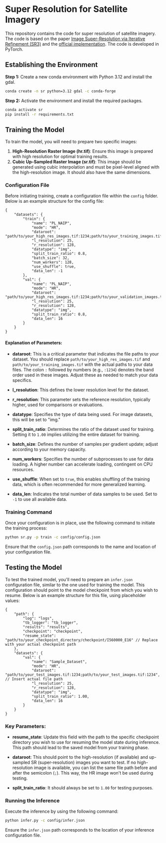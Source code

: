 # Super Resolution for Satellite Imagery

This repository contains the code for super resolution of satellite imagery. The code is based on the paper [Image Super-Resolution via Iterative Refinement (SR3)](https://arxiv.org/abs/2104.07636) and the [official implementation](https://github.com/Janspiry/Image-Super-Resolution-via-Iterative-Refinement). The code is developed in PyTorch.

## Establishing the Environment

**Step 1:** Create a new conda environment with Python 3.12 and install the gdal.

```bash
conda create -n sr python=3.12 gdal -c conda-forge
```

**Step 2:** Activate the environment and install the required packages.

```bash
conda activate sr
pip install -r requirements.txt
```

## Training the Model

To train the model, you will need to prepare two specific images:

1. **High-Resolution Raster Image (hr.tif)**: Ensure this image is prepared with high resolution for optimal training results.
2. **Cubic Up-Sampled Raster Image (sr.tif)**: This image should be generated using cubic interpolation and must be pixel-level aligned with the high-resolution image. It should also have the same dimensions.


### Configuration File

Before initiating training, create a configuration file within the `config` folder. Below is an example structure for the config file:

```
{
    "datasets": {
        "train": {
            "name": "PL_NAIP",
            "mode": "HR",
            "dataroot": "path/to/your_high_res_images.tif:1234;path/to/your_training_images.tif:1234",
            "l_resolution": 25,
            "r_resolution": 128,
            "datatype": "img",
            "split_train_ratio": 0.8,
            "batch_size": 32,
            "num_workers": 128,
            "use_shuffle": true,
            "data_len": -1
        },
        "val": {
            "name": "PL_NAIP",
            "mode": "HR",
            "dataroot": "path/to/your_high_res_images.tif:1234;path/to/your_validation_images.tif:1234",
            "l_resolution": 25,
            "r_resolution": 128,
            "datatype": "img",
            "split_train_ratio": 0.8,
            "data_len": 16
        }
    }
}
```

#### Explanation of Parameters:

- **dataroot**: This is a critical parameter that indicates the file paths to your dataset. You should replace `path/to/your_high_res_images.tif` and `path/to/your_training_images.tif` with the actual paths to your data files. The colon `:` followed by numbers (e.g., `:1234`) denotes the band order used in these images. Adjust these as needed to match your data specifics.

- **l_resolution**: This defines the lower resolution level for the dataset. 

- **r_resolution**: This parameter sets the reference resolution, typically higher, used for comparisons or evaluations.

- **datatype**: Specifies the type of data being used. For image datasets, this will be set to "img."

- **split_train_ratio**: Determines the ratio of the dataset used for training. Setting it to `1.00` implies utilizing the entire dataset for training.

- **batch_size**: Defines the number of samples per gradient update; adjust according to your memory capacity.

- **num_workers**: Specifies the number of subprocesses to use for data loading. A higher number can accelerate loading, contingent on CPU resources.

- **use_shuffle**: When set to `true`, this enables shuffling of the training data, which is often recommended for more generalized learning.

- **data_len**: Indicates the total number of data samples to be used. Set to `-1` to use all available data.

### Training Command

Once your configuration is in place, use the following command to initiate the training process:

```bash
python sr.py -p train -c config/config.json
```

Ensure that the `config.json` path corresponds to the name and location of your configuration file.

## Testing the Model

To test the trained model, you'll need to prepare an `infer.json` configuration file, similar to the one used for training the model. This configuration should point to the model checkpoint from which you wish to resume. Below is an example structure for this file, using placeholder values:

```
{
    "path": {
        "log": "logs",
        "tb_logger": "tb_logger",
        "results": "results",
        "checkpoint": "checkpoint",
        "resume_state": "path/to/your_checkpoint_directory/checkpoint/I560000_E16" // Replace with your actual checkpoint path
    },
    "datasets": {
        "val": {
            "name": "Sample_Dataset",
            "mode": "HR",
            "dataroot": "path/to/your_test_images.tif:1234;path/to/your_test_images.tif:1234", // Insert actual file path
            "l_resolution": 25,
            "r_resolution": 128,
            "datatype": "img",
            "split_train_ratio": 1.00,
            "data_len": 16
        }
    }
}
```

### Key Parameters:

- **resume_state**: Update this field with the path to the specific checkpoint directory you wish to use for resuming the model state during inference. This path should lead to the saved model from your training phase.

- **dataroot**: This should point to the high-resolution (if available) and up-sampled SR (super-resolution) images you want to test. If no high-resolution image is available, you can list the same file path before and after the semicolon (`;`). This way, the HR image won't be used during testing.

- **split_train_ratio**: It should always be set to `1.00` for testing purposes.

### Running the Inference

Execute the inference by using the following command:

```bash
python infer.py -c config/infer.json
```

Ensure the `infer.json` path corresponds to the location of your inference configuration file.
